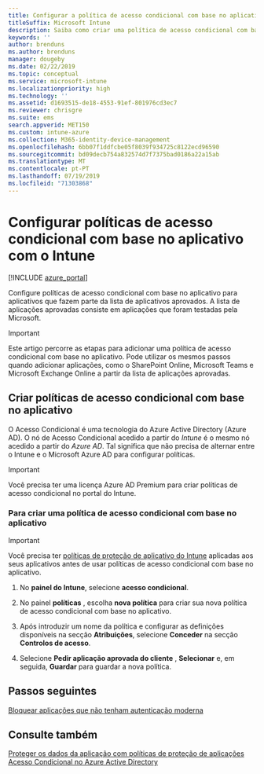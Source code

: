 ```yaml
---
title: Configurar a política de acesso condicional com base no aplicativo com o Intune
titleSuffix: Microsoft Intune
description: Saiba como criar uma política de acesso condicional com base no aplicativo com o Intune.
keywords: ''
author: brenduns
ms.author: brenduns
manager: dougeby
ms.date: 02/22/2019
ms.topic: conceptual
ms.service: microsoft-intune
ms.localizationpriority: high
ms.technology: ''
ms.assetid: d1693515-de18-4553-91ef-801976cd3ec7
ms.reviewer: chrisgre
ms.suite: ems
search.appverid: MET150
ms.custom: intune-azure
ms.collection: M365-identity-device-management
ms.openlocfilehash: 6bb07f1ddfcbe05f8039f934725c8122ecd96590
ms.sourcegitcommit: bd09decb754a832574d7f7375bad0186a22a15ab
ms.translationtype: MT
ms.contentlocale: pt-PT
ms.lasthandoff: 07/19/2019
ms.locfileid: "71303868"
---
```

# <a name="set-up-app-based-conditional-access-policies-with-intune"></a>Configurar políticas de acesso condicional com base no aplicativo com o Intune

[!INCLUDE [azure_portal](./includes/azure_portal.md)]

Configure políticas de acesso condicional com base no aplicativo para aplicativos que fazem parte da lista de aplicativos aprovados. A lista de aplicações aprovadas consiste em aplicações que foram testadas pela Microsoft.

> [!IMPORTANT]
> Este artigo percorre as etapas para adicionar uma política de acesso condicional com base no aplicativo. Pode utilizar os mesmos passos quando adicionar aplicações, como o SharePoint Online, Microsoft Teams e Microsoft Exchange Online a partir da lista de aplicações aprovadas.

## <a name="create-app-based-conditional-access-policies"></a>Criar políticas de acesso condicional com base no aplicativo
O Acesso Condicional é uma tecnologia do Azure Active Directory (Azure AD). O nó de Acesso Condicional acedido a partir do *Intune* é o mesmo nó acedido a partir do *Azure AD*. Tal significa que não precisa de alternar entre o Intune e o Microsoft Azure AD para configurar políticas.

> [!IMPORTANT]
> Você precisa ter uma licença Azure AD Premium para criar políticas de acesso condicional no portal do Intune.

### <a name="to-create-an-app-based-conditional-access-policy"></a>Para criar uma política de acesso condicional com base no aplicativo

> [!IMPORTANT]
> Você precisa ter [políticas de proteção de aplicativo do Intune](app-protection-policies.md) aplicadas aos seus aplicativos antes de usar políticas de acesso condicional com base no aplicativo.

1. No **painel do Intune**, selecione **acesso condicional**.

2. No painel **políticas** , escolha **nova política** para criar sua nova política de acesso condicional com base no aplicativo.

4. Após introduzir um nome da política e configurar as definições disponíveis na secção **Atribuições**, selecione **Conceder** na secção **Controlos de acesso**.

5. Selecione **Pedir aplicação aprovada do cliente** , **Selecionar** e, em seguida, **Guardar** para guardar a nova política.

## <a name="next-steps"></a>Passos seguintes
[Bloquear aplicações que não tenham autenticação moderna](app-modern-authentication-block.md)

## <a name="see-also"></a>Consulte também

[Proteger os dados da aplicação com políticas de proteção de aplicações](app-protection-policies.md)
[Acesso Condicional no Azure Active Directory](https://docs.microsoft.com/azure/active-directory/active-directory-conditional-access)
